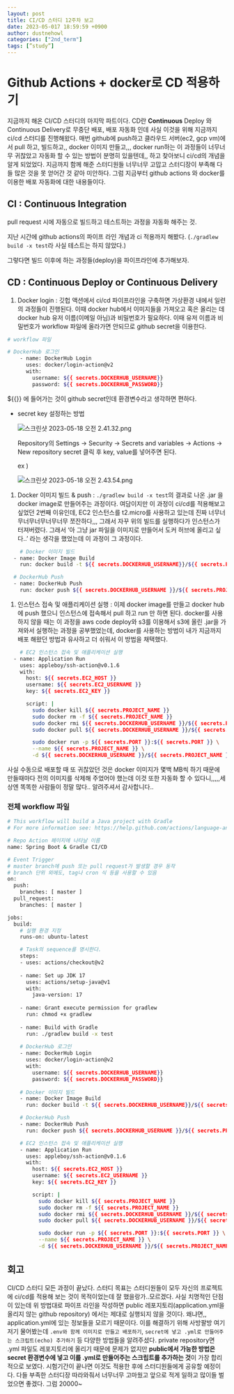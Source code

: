 ```yaml
---
layout: post
title: CI/CD 스터디 12주차 보고
date: 2023-05-017 18:59:59 +0900
author: dustnehowl
categories: ["2nd_term"]
tags: [”study”]
---
```


# Github Actions + docker로 CD 적용하기

지금까지 해온 CI/CD 스터디의 마지막 파트이다. CD란 **Continuous** Deploy 와 Continuous Delivery로 무중단 배포, 배포 자동화 인데 사실 이것을 위해 지금까지 ci/cd 스터디를 진행해왔다. 매번 github에 push하고 클라우드 서버(ec2, gcp vm)에서 pull 하고, 빌드하고,, docker 이미지 만들고,,, docker run하는 이 과정들이 너무너무 귀찮았고 자동화 할 수 있는 방법이 분명히 있을텐데,, 하고 찾아보니 ci/cd의 개념을 알게 되었었다. 지금까지 함께 해준 스터디원들 너무너무 고맙고 스터디장이 부족해 다들 많은 것을 못 얻어간 것 같아 미안하다. 그럼 지금부터 github actions 와 docker를 이용한 배포 자동화에 대한 내용들이다.

## CI **: Continuous Integration**

pull request 시에 자동으로 빌드하고 테스트하는 과정을 자동화 해주는 것.

지난 시간에 github actions의 파이프 라인 개념과 ci 적용까지 해봤다. (`./gradlew build -x test`라 사실 테스트는 하지 않았다.)

그렇다면 빌드 이후에 하는 과정들(deploy)을 파이프라인에 추가해보자.

## CD : Continuous Deploy or Continuous Delivery

1. Docker login : 깃헙 액션에서 ci/cd 파이프라인을 구축하면 가상환경 내에서 일련의 과정들이 진행된다. 이때 docker hub에서 이미지들을 가져오고 혹은 올리는 데 docker hub 유저 이름(이메일 아님)과 비밀번호가 필요하다. 이때 유저 이름과 비밀번호가 workflow 파일에 올라가면 안되므로 github secret을 이용한다.

```bash
# workflow 파일

# DockerHub 로그인
    - name: DockerHub Login
      uses: docker/login-action@v2
      with:
        username: ${{ secrets.DOCKERHUB_USERNAME}}
        password: ${{ secrets.DOCKERHUB_PASSWORD}}
```

${{}} 에 들어가는 것이 github secret인데 환경변수라고 생각하면 편하다. 

- secret key 설정하는 방법
    
    ![스크린샷 2023-05-18 오전 2.41.32.png](https://cdn.discordapp.com/attachments/874897301292875836/1108458504324386946/2023-05-18_2.41.32.png)
    
    Repository의 Settings → Security → Secrets and variables → Actions → New repository secret 클릭 후 key, value를 넣어주면 된다.
    
    ex )
    
    ![스크린샷 2023-05-18 오전 2.43.54.png](https://cdn.discordapp.com/attachments/874897301292875836/1108458537627160586/2023-05-18_2.43.54.png)
    
1. Docker 이미지 빌드 & push : `./gradlew build -x test`의 결과로 나온 .jar 을 docker image로 만들어주는 과정이다. 여담이지만 이 과정이 ci/cd를 적용해보고 싶었던 2번째 이유인데, EC2 인스턴스를 t2.micro를 사용하고 있는데 진짜 너무너무너무너무너무너무 쪼잔하다,,, 그래서 자꾸 위의 빌드를 실행하다가 인스턴스가 터져버렸다. 그래서 ‘아 그냥 jar 파일을 이미지로 만들어서 도커 허브에 올리고 싶다..’ 라는 생각을 했었는데 이 과정이 그 과정이다.

```bash
	# Docker 이미지 빌드
  - name: Docker Image Build
    run: docker build -t ${{ secrets.DOCKERHUB_USERNAME}}/${{ secrets.PROJECT_NAME }} .

  # DockerHub Push
  - name: DockerHub Push
    run: docker push ${{ secrets.DOCKERHUB_USERNAME }}/${{ secrets.PROJECT_NAME }}
```

1. 인스턴스 접속 및 애플리케이션 실행 : 이제 docker image를 만들고 docker hub 에 push 했으니 인스턴스에 접속해서 pull 하고 run 만 하면 된다. docker를 사용하지 않을 때는 이 과정을 aws code deploy와 s3를 이용해서 s3에 올린 .jar을 가져와서 실행하는 과정을 공부했었는데, docker를 사용하는 방법이 내가 지금까지 배포 해왔던 방법과 유사하고 더 쉬워서 이 방법을 채택했다.

```bash
	# EC2 인스턴스 접속 및 애플리케이션 실행
  - name: Application Run
    uses: appleboy/ssh-action@v0.1.6
    with:
      host: ${{ secrets.EC2_HOST }}
      username: ${{ secrets.EC2_USERNAME }}
      key: ${{ secrets.EC2_KEY }}

      script: |
        sudo docker kill ${{ secrets.PROJECT_NAME }}
        sudo docker rm -f ${{ secrets.PROJECT_NAME }}
        sudo docker rmi ${{ secrets.DOCKERHUB_USERNAME }}/${{ secrets.PROJECT_NAME }}
        sudo docker pull ${{ secrets.DOCKERHUB_USERNAME }}/${{ secrets.PROJECT_NAME }}

        sudo docker run -p ${{ secrets.PORT }}:${{ secrets.PORT }} \
        --name ${{ secrets.PROJECT_NAME }} \
        -d ${{ secrets.DOCKERHUB_USERNAME }}/${{ secrets.PROJECT_NAME }}
```

사실 수동으로 배포할 때 또 귀찮았던 것은 docker 이미지가 몇백 MB씩 하기 때문에 만들때마다 전의 이미지를 삭제해 주었어야 했는데 이것 또한 자동화 할 수 있다니,,,,,세상엔 똑똑한 사람들이 정말 많다.. 알려주셔서 감사합니다..

### 전체 workflow 파일

```bash
# This workflow will build a Java project with Gradle
# For more information see: https://help.github.com/actions/language-and-framework-guides/building-and-testing-java-with-gradle

# Repo Action 페이지에 나타날 이름 
name: Spring Boot & Gradle CI/CD 

# Event Trigger
# master branch에 push 또는 pull request가 발생할 경우 동작
# branch 단위 외에도, tag나 cron 식 등을 사용할 수 있음 
on:
  push:
    branches: [ master ]
  pull_request:
    branches: [ master ]

jobs:
  build:
    # 실행 환경 지정
    runs-on: ubuntu-latest

    # Task의 sequence를 명시한다.
    steps:
    - uses: actions/checkout@v2
    
    - name: Set up JDK 17
      uses: actions/setup-java@v1
      with:
        java-version: 17
    
    - name: Grant execute permission for gradlew
      run: chmod +x gradlew
    
    - name: Build with Gradle
      run: ./gradlew build -x test
    
    # DockerHub 로그인
    - name: DockerHub Login
      uses: docker/login-action@v2
      with:
        username: ${{ secrets.DOCKERHUB_USERNAME}}
        password: ${{ secrets.DOCKERHUB_PASSWORD}}
        
    # Docker 이미지 빌드
    - name: Docker Image Build
      run: docker build -t ${{ secrets.DOCKERHUB_USERNAME}}/${{ secrets.PROJECT_NAME }} .

    # DockerHub Push
    - name: DockerHub Push
      run: docker push ${{ secrets.DOCKERHUB_USERNAME }}/${{ secrets.PROJECT_NAME }}

    # EC2 인스턴스 접속 및 애플리케이션 실행
    - name: Application Run
      uses: appleboy/ssh-action@v0.1.6
      with:
        host: ${{ secrets.EC2_HOST }}
        username: ${{ secrets.EC2_USERNAME }}
        key: ${{ secrets.EC2_KEY }}

        script: |
          sudo docker kill ${{ secrets.PROJECT_NAME }}
          sudo docker rm -f ${{ secrets.PROJECT_NAME }}
          sudo docker rmi ${{ secrets.DOCKERHUB_USERNAME }}/${{ secrets.PROJECT_NAME }}
          sudo docker pull ${{ secrets.DOCKERHUB_USERNAME }}/${{ secrets.PROJECT_NAME }}

          sudo docker run -p ${{ secrets.PORT }}:${{ secrets.PORT }} \
          --name ${{ secrets.PROJECT_NAME }} \
          -d ${{ secrets.DOCKERHUB_USERNAME }}/${{ secrets.PROJECT_NAME }}
```

## 회고

CI/CD 스터디 모든 과정이 끝났다. 스터디 목표는 스터디원들이 모두 자신의 프로젝트에 ci/cd를 적용해 보는 것이 목적이었는데 잘 했을랑가..모르겠다. 사실 치명적인 단점이 있는데 위 방법대로 파이프 라인을 작성하면 public 레포지토리(application.yml을 올리지 않는 github repository) 에서는 제대로 실행되지 않을 것이다. 왜냐면,, application.yml에 있는 정보들을 모르기 때문이다. 이를 해결하기 위해 사방팔방 여기저기 물어봤는데 `.env와 함께 이미지로 만들고 배포하기`, `secret에 넣고 .yml로 만들어주는 스크립트(echo) 추가하기` 등 다양한 방법들을 알려주셨다. private repository면 .yml 파일도 레포지토리에 올리기 때문에 문제가 없지만 **public에서 가능한 방법은 secret 환경변수에 넣고 이를 .yml로 만들어주는 스크립트를 추가하는 것**이 가장 합리적으로 보였다. 시험기간이 끝나면 이것도 적용한 후에 스터디원들에게 공유할 예정이다. 다들 부족한 스터디장 따라와줘서 너무너무 고마웠고 앞으로 적게 일하고 많이들 벌었으면 좋겠다. 그럼 20000~